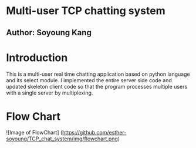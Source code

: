 # Multi-user TCP chatting system
## Author: Soyoung Kang  

# Introduction
This is a multi-user real time chatting application based on python language and its select module. I implemented the entire server side code and updated skeleton client code so that the program processes multiple users with a single server by multiplexing.  

# Flow Chart
![Image of FlowChart]
(https://github.com/esther-soyoung/TCP_chat_system/img/flowchart.png)
